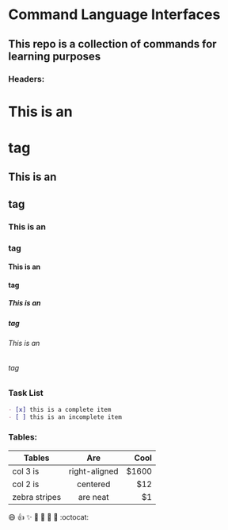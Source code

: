 # Command Language Interfaces

## This repo is a collection of commands for learning purposes



### **Headers**: 
# This is an <h1> tag
## This is an <h2> tag
### This is an <h3> tag
#### This is an <h4> tag
##### This is an <h5> tag
###### This is an <h6> tag


### **Task List**
```markdown
- [x] this is a complete item
- [ ] this is an incomplete item
```

### **Tables:**
| Tables        | Are           | Cool  |
| ------------- |:-------------:| -----:|
| col 3 is      | right-aligned | $1600 |
| col 2 is      | centered      |   $12 |
| zebra stripes | are neat      |    $1 |


:smile: :+1: :sparkles: :camel: :tada: :rocket: :metal: :octocat:
